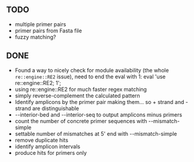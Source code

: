 TODO
----

* multiple primer pairs
* primer pairs from Fasta file
* fuzzy matching?


DONE
----

* Found a way to nicely check for module availability (the whole `re::engine::RE2` issue), need to end the eval with 1: eval 'use re::engine::RE2; 1';
* using re::engine::RE2 for much faster regex matching
* simply reverse-complement the calculated pattern
* Identify amplicons by the primer pair making them... so + strand and - strand are distinguishable
* --interior-bed and --interior-seq to output amplicons minus primers
* count the number of concrete primer sequences with --mismatch-simple
* settable number of mismatches at 5' end with --mismatch-simple
* remove duplicate hits
* identify amplicon intervals
* produce hits for primers only

